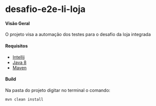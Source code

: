 # desafio-e2e-li-loja

#### Visão Geral

   O projeto visa a automação dos testes para o desafio da loja integrada    

#### Requisitos

* [Intellij](https://www.jetbrains.com/pt-br/idea/download/#section=linux)
* [Java 8](https://www.oracle.com/br/java/technologies/javase/javase-jdk8-downloads.html)
* [Maven](https://mvnrepository.com/)


#### Build

Na pasta do projeto digitar no terminal o comando:

```
mvn clean install
```

